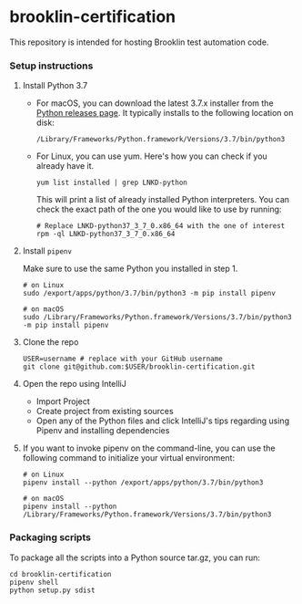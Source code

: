 # brooklin-certification
This repository is intended for hosting Brooklin test automation code.

### Setup instructions
1. Install Python 3.7

    - For macOS, you can download the latest 3.7.x installer from the [Python releases page](https://www.python.org/downloads/mac-osx/). It typically installs to the following location on disk:
        ```shell script
        /Library/Frameworks/Python.framework/Versions/3.7/bin/python3
        ```
    - For Linux, you can use yum. Here's how you can check if you already have it.
        ```shell script
        yum list installed | grep LNKD-python
        ```
        This will print a list of already installed Python interpreters. You can check the exact path of the one
        you would like to use by running:
        ```shell script
        # Replace LNKD-python37_3_7_0.x86_64 with the one of interest
        rpm -ql LNKD-python37_3_7_0.x86_64
        ```

2. Install `pipenv`

    Make sure to use the same Python you installed in step 1.
    ```shell script
    # on Linux
    sudo /export/apps/python/3.7/bin/python3 -m pip install pipenv
    
    # on macOS
    sudo /Library/Frameworks/Python.framework/Versions/3.7/bin/python3 -m pip install pipenv
    ```

3. Clone the repo 
   ```shell script
   USER=username # replace with your GitHub username
   git clone git@github.com:$USER/brooklin-certification.git
   ```

4. Open the repo using IntelliJ
   - Import Project
   - Create project from existing sources
   - Open any of the Python files and click IntelliJ's tips regarding using Pipenv and installing dependencies
   
5. If you want to invoke pipenv on the command-line, you can use the following command to initialize your virtual 
environment:
   ```shell script
   # on Linux
   pipenv install --python /export/apps/python/3.7/bin/python3
   
   # on macOS
   pipenv install --python /Library/Frameworks/Python.framework/Versions/3.7/bin/python3
   ```
   
### Packaging scripts

To package all the scripts into a Python source tar.gz, you can run:
```shell script
cd brooklin-certification
pipenv shell
python setup.py sdist
```
